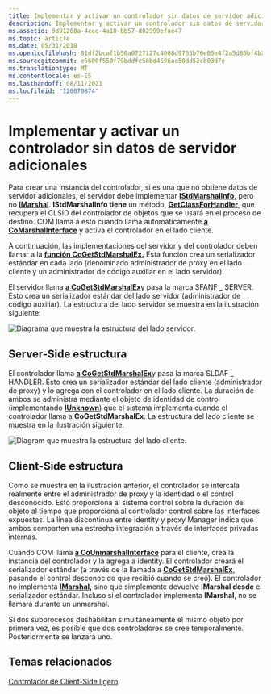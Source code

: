 ```yaml
---
title: Implementar y activar un controlador sin datos de servidor adicionales
description: Implementar y activar un controlador sin datos de servidor adicionales
ms.assetid: 9d91260a-4cec-4a10-bb57-d02999efae47
ms.topic: article
ms.date: 05/31/2018
ms.openlocfilehash: 81df2bcaf1b50a0727127c4008d9763b76e05e4f2a5d80bf4b282bbbe02e5bb5
ms.sourcegitcommit: e6600f550f79bddfe58bd4696ac50dd52cb03d7e
ms.translationtype: MT
ms.contentlocale: es-ES
ms.lasthandoff: 08/11/2021
ms.locfileid: "120070874"
---
```

# <a name="implementing-and-activating-a-handler-with-no-extra-server-data"></a>Implementar y activar un controlador sin datos de servidor adicionales

Para crear una instancia del controlador, si es una que no obtiene datos de servidor adicionales, el servidor debe implementar [**IStdMarshalInfo,**](/windows/win32/api/objidlbase/nn-objidlbase-istdmarshalinfo) pero no [**IMarshal**](/windows/win32/api/objidlbase/nn-objidlbase-imarshal). **IStdMarshalInfo tiene** un método, [**GetClassForHandler**](/windows/win32/api/objidlbase/nf-objidlbase-istdmarshalinfo-getclassforhandler), que recupera el CLSID del controlador de objetos que se usará en el proceso de destino. COM llama a esto cuando llama automáticamente [**a CoMarshalInterface**](/windows/desktop/api/combaseapi/nf-combaseapi-comarshalinterface) y activa el controlador en el lado cliente.

A continuación, las implementaciones del servidor y del controlador deben llamar a la [**función CoGetStdMarshalEx.**](/windows/desktop/api/combaseapi/nf-combaseapi-cogetstdmarshalex) Esta función crea un serializador estándar en cada lado (denominado administrador de proxy en el lado cliente y un administrador de código auxiliar en el lado servidor).

El servidor llama [**a CoGetStdMarshalEx**](/windows/desktop/api/combaseapi/nf-combaseapi-cogetstdmarshalex)y pasa la marca SFANF \_ SERVER. Esto crea un serializador estándar del lado servidor (administrador de código auxiliar). La estructura del lado servidor se muestra en la ilustración siguiente:

![Diagrama que muestra la estructura del lado servidor.](images/b47b3bc0-3e7d-4be4-9767-7ae436bd1b21.png)

## <a name="server-side-structure"></a>Server-Side estructura

El controlador llama [**a CoGetStdMarshalEx**](/windows/desktop/api/combaseapi/nf-combaseapi-cogetstdmarshalex)y pasa la marca SLDAF \_ HANDLER. Esto crea un serializador estándar del lado cliente (administrador de proxy) y lo agrega con el controlador en el lado cliente. La duración de ambos se administra mediante el objeto de identidad de control (implementando [**IUnknown**](/windows/desktop/api/Unknwn/nn-unknwn-iunknown)) que el sistema implementa cuando el controlador llama a **CoGetStdMarshalEx**. La estructura del lado cliente se muestra en la ilustración siguiente.

![DIagram que muestra la estructura del lado cliente.](images/24ae70ef-dfa8-4784-90ac-dc6cfb043ee5.png)

## <a name="client-side-structure"></a>Client-Side estructura

Como se muestra en la ilustración anterior, el controlador se intercala realmente entre el administrador de proxy y la identidad o el control desconocido. Esto proporciona al sistema control sobre la duración del objeto al tiempo que proporciona al controlador control sobre las interfaces expuestas. La línea discontinua entre identity y proxy Manager indica que ambos comparten una estrecha integración a través de interfaces privadas internas.

Cuando COM llama [**a CoUnmarshalInterface**](/windows/desktop/api/combaseapi/nf-combaseapi-counmarshalinterface) para el cliente, crea la instancia del controlador y la agrega a identity. El controlador creará el serializador estándar (a través de la llamada a [**CoGetStdMarshalEx**](/windows/desktop/api/combaseapi/nf-combaseapi-cogetstdmarshalex), pasando el control desconocido que recibió cuando se creó). El controlador no implementa [**IMarshal,**](/windows/win32/api/objidlbase/nn-objidlbase-imarshal) sino que simplemente devuelve **IMarshal desde** el serializador estándar. Incluso si el controlador implementa **IMarshal**, no se llamará durante un unmarshal.

Si dos subprocesos deshabilitan simultáneamente el mismo objeto por primera vez, es posible que dos controladores se cree temporalmente. Posteriormente se lanzará uno.

## <a name="related-topics"></a>Temas relacionados

<dl> <dt>

[Controlador de Client-Side ligero](the-lightweight-client-side-handler.md)
</dt> </dl>

 

 